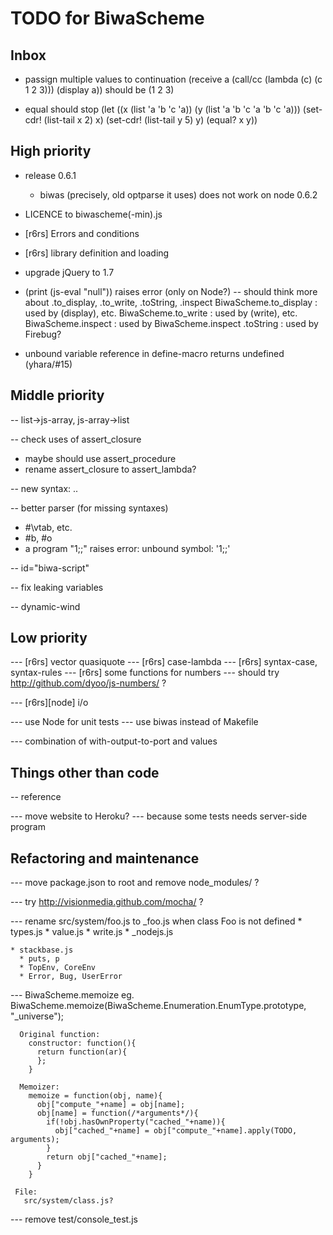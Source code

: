 TODO for BiwaScheme
===================

Inbox
-----

* passign multiple values to continuation
  (receive a (call/cc (lambda (c) (c 1 2 3))) (display a))
  should be (1 2 3)

* equal should stop
  (let ((x (list 'a 'b 'c 'a))
      (y (list 'a 'b 'c 'a 'b 'c 'a)))
    (set-cdr! (list-tail x 2) x)
    (set-cdr! (list-tail y 5) y)
    (equal? x y))

High priority
-------------

- release 0.6.1
  - biwas (precisely, old optparse it uses) does not work on node 0.6.2

- LICENCE to biwascheme(-min).js

- [r6rs] Errors and conditions
- [r6rs] library definition and loading

- upgrade jQuery to 1.7

- (print (js-eval "null")) raises error (only on Node?)
  -- should think more about .to_display, .to_write, .toString, .inspect
     BiwaScheme.to_display : used by (display), etc.
     BiwaScheme.to_write : used by (write), etc.
     BiwaScheme.inspect : used by BiwaScheme.inspect
     .toString : used by Firebug?

- unbound variable reference in define-macro returns undefined
  (yhara/#15)

Middle priority
---------------

-- list->js-array, js-array->list

-- check uses of assert_closure
   - maybe should use assert_procedure
   - rename assert_closure to assert_lambda?

-- new syntax: ..

-- better parser (for missing syntaxes)
   * #\vtab, etc.
   * #b, #o
   * a program "1;;" raises error: unbound symbol: '1;;'

-- id="biwa-script"

-- fix leaking variables

-- dynamic-wind

Low priority
------------

--- [r6rs] vector quasiquote
--- [r6rs] case-lambda
--- [r6rs] syntax-case, syntax-rules
--- [r6rs] some functions for numbers
 --- should try http://github.com/dyoo/js-numbers/ ?

--- [r6rs][node] i/o

--- use Node for unit tests
--- use biwas instead of Makefile

--- combination of with-output-to-port and values

Things other than code
----------------------

-- reference

--- move website to Heroku?
 --- because some tests needs server-side program

Refactoring and maintenance
---------------------------

--- move package.json to root and remove node_modules/ ?

--- try http://visionmedia.github.com/mocha/ ?

--- rename src/system/foo.js to _foo.js when class Foo is not defined
    * types.js
    * value.js
    * write.js
    * \_nodejs.js

    * stackbase.js
      * puts, p
      * TopEnv, CoreEnv
      * Error, Bug, UserError

--- BiwaScheme.memoize
    eg.
      BiwaScheme.memoize(BiwaScheme.Enumeration.EnumType.prototype, "_universe"); 

      Original function:
        constructor: function(){
          return function(ar){
          };
        }

      Memoizer:
        memoize = function(obj, name){
          obj["compute_"+name] = obj[name];
          obj[name] = function(/*arguments*/){
            if(!obj.hasOwnProperty("cached_"+name)){
              obj["cached_"+name] = obj["compute_"+name].apply(TODO, arguments);
            }
            return obj["cached_"+name];
          }
        }

     File:
       src/system/class.js?

--- remove test/console_test.js
